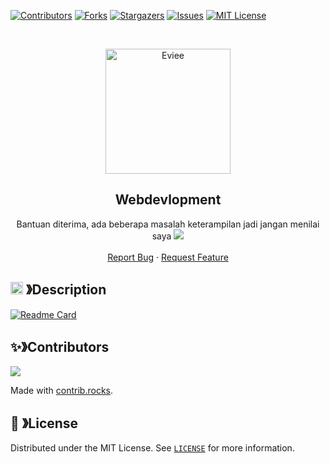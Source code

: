 [![Contributors][contributors-shield]][contributors-url]
[![Forks][forks-shield]][forks-url]
[![Stargazers][stars-shield]][stars-url]
[![Issues][issues-shield]][issues-url]
[![MIT License][license-shield]][license-url]

<br />
<p align="center">
  <a href="https://github.com/Rushema/Webdevlopment">
    <img src="https://pbs.twimg.com/profile_images/1511138361896935424/B1AfSM3I_400x400.jpg" alt="Eviee" width="200" height="200">
  </a>

  <h2 align="center"><b>Webdevlopment</b></h2>

  <p align="center">Bantuan diterima, ada beberapa masalah keterampilan jadi jangan menilai saya  
      <img src="https://cdn.discordapp.com/emojis/999338712255180921.webp?size=28&quality=lossless">
    <br />
    <br />
    <a href="https://github.com/Rushema/Webdevlopment/issues">Report Bug</a>
    ·
    <a href="https://github.com/Rushema/Webdevlopment/issues">Request Feature</a>
  </p>
</p>

<!-- ABOUT THE PROJECT -->

## <img src="https://cdn.discordapp.com/emojis/859424401186095114.png" width="20px" height="20px"> 》Description

[![Readme Card](https://github-readme-stats.vercel.app/api/pin/?username=Rushema&repo=Webdevlopment&theme=tokyonight&show_owner=true&hide_border=true)](https://github.com/Rushema/Webdevlopment)

## ✨》Contributors
<a href="https://github.com/Rushema/Webdevlopment/graphs/contributors">
  <img src="https://contrib.rocks/image?repo=Rushema/Webdevlopment" />
</a>

Made with [contrib.rocks](https://contrib.rocks).

## 🔐 》License

Distributed under the MIT License. See [`LICENSE`](https://github.com/Rushema/Webdevlopment/blob/main/license.txt) for more information.

[contributors-shield]: https://img.shields.io/github/contributors/Rushema/Webdevlopment.svg?style=for-the-badge
[contributors-url]: https://github.com/Rushema/Webdevlopment/graphs/contributors
[forks-shield]: https://img.shields.io/github/forks/Rushema/Webdevlopment.svg?style=for-the-badge
[forks-url]: https://github.com/Rushema/Webdevlopment/network/members
[stars-shield]: https://img.shields.io/github/stars/Rushema/Webdevlopment.svg?style=for-the-badge
[stars-url]: https://github.com/Rushema/Webdevlopment/stargazers
[issues-shield]: https://img.shields.io/github/issues/Rushema/Webdevlopment.svg?style=for-the-badge
[issues-url]: https://github.com/Rushema/Webdevlopment/issues
[license-shield]: https://img.shields.io/github/license/Rushema/Webdevlopment.svg?style=for-the-badge
[license-url]: https://github.com/Rushema/Webdevlopment/blob/master/LICENSE
